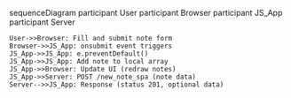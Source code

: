 sequenceDiagram
    participant User
    participant Browser
    participant JS_App
    participant Server

    User->>Browser: Fill and submit note form
    Browser->>JS_App: onsubmit event triggers
    JS_App->>JS_App: e.preventDefault()
    JS_App->>JS_App: Add note to local array
    JS_App->>Browser: Update UI (redraw notes)
    JS_App->>Server: POST /new_note_spa (note data)
    Server-->>JS_App: Response (status 201, optional data)
